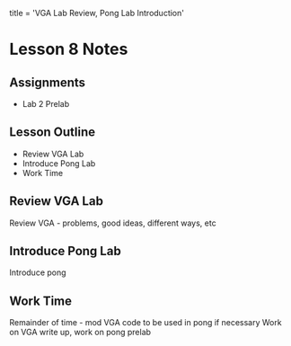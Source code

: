 title = 'VGA Lab Review, Pong Lab Introduction'

# Lesson 8 Notes

## Assignments

- Lab 2 Prelab

## Lesson Outline

- Review VGA Lab
- Introduce Pong Lab
- Work Time

## Review VGA Lab

Review VGA - problems, good ideas, different ways, etc

## Introduce Pong Lab

Introduce pong

## Work Time

Remainder of time - mod VGA code to be used in pong if necessary
Work on VGA write up, work on pong prelab
